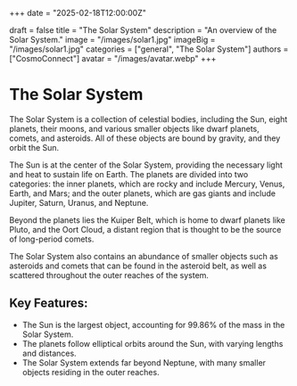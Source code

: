 +++
date = "2025-02-18T12:00:00Z"

draft = false
title = "The Solar System"
description = "An overview of the Solar System."
image = "/images/solar1.jpg"
imageBig = "/images/solar1.jpg"
categories = ["general", "The Solar System"]
authors = ["CosmoConnect"]
avatar = "/images/avatar.webp"
+++

# The Solar System

The Solar System is a collection of celestial bodies, including the Sun, eight planets, their moons, and various smaller objects like dwarf planets, comets, and asteroids. All of these objects are bound by gravity, and they orbit the Sun.

The Sun is at the center of the Solar System, providing the necessary light and heat to sustain life on Earth. The planets are divided into two categories: the inner planets, which are rocky and include Mercury, Venus, Earth, and Mars; and the outer planets, which are gas giants and include Jupiter, Saturn, Uranus, and Neptune.

Beyond the planets lies the Kuiper Belt, which is home to dwarf planets like Pluto, and the Oort Cloud, a distant region that is thought to be the source of long-period comets.

The Solar System also contains an abundance of smaller objects such as asteroids and comets that can be found in the asteroid belt, as well as scattered throughout the outer reaches of the system.

## Key Features:
- The Sun is the largest object, accounting for 99.86% of the mass in the Solar System.
- The planets follow elliptical orbits around the Sun, with varying lengths and distances.
- The Solar System extends far beyond Neptune, with many smaller objects residing in the outer reaches.
